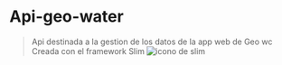 # Api-geo-water
> Api destinada a la gestion de los datos de la app web de Geo wc 
Creada con el framework Slim
![icono de slim](https://carontestudio.com/blog/wp-content/uploads/2021/06/slim.png)